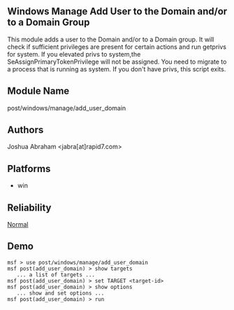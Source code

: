 ## Windows Manage Add User to the Domain and/or to a Domain Group

This module adds a user to the Domain and/or to a Domain 
group. It will check if sufficient privileges are present 
for certain actions and run getprivs for system. If you 
elevated privs to system,the SeAssignPrimaryTokenPrivilege 
will not be assigned. You need to migrate to a process that 
is running as system. If you don't have privs, this script 
exits.


## Module Name
post/windows/manage/add_user_domain

## Authors
Joshua Abraham <jabra[at]rapid7.com>





## Platforms
* win

## Reliability
[Normal](https://github.com/rapid7/metasploit-framework/wiki/Exploit-Ranking)

## Demo

```
msf > use post/windows/manage/add_user_domain
msf post(add_user_domain) > show targets
   ... a list of targets ...
msf post(add_user_domain) > set TARGET <target-id>
msf post(add_user_domain) > show options
   ... show and set options ...
msf post(add_user_domain) > run
```
    
    